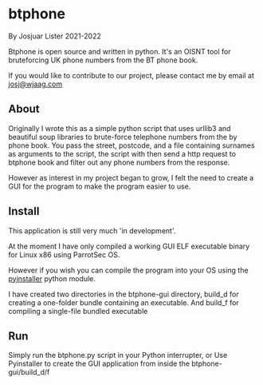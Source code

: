 # btphone

By Josjuar Lister 2021-2022

Btphone is open source and written in python. It's an OISNT tool for bruteforcing UK phone numbers from the BT phone book.

If you would like to contribute to our project, please contact me by email at josj@wjaag.com


## About

Originally I wrote this as a simple python script that uses urllib3 and beautiful soup libraries to brute-force telephone numbers from the by phone book. You pass the street, postcode, and a file containing surnames as arguments to the script, the script with then send a http request to btphone book and filter out any phone numbers from the response.

However as interest in my project began to grow, I felt the need to create a GUI for the program to make the program easier to use. 

## Install

This application is still very much 'in development'.

At the moment I have only compiled a working GUI ELF executable binary for Linux x86 using ParrotSec OS.

However if you wish you can compile the program into your OS using the [pyinstaller](https://pypi.org/project/pyinstaller/) python module.

I have created two directories in the btphone-gui directory, build_d for creating a one-folder bundle containing an executable. And build_f for compiling a single-file bundled executable

## Run

Simply run the btphone.py script in your Python interrupter, or Use Pyinstaller to create the GUI application from inside the btphone-gui/build_d/f

